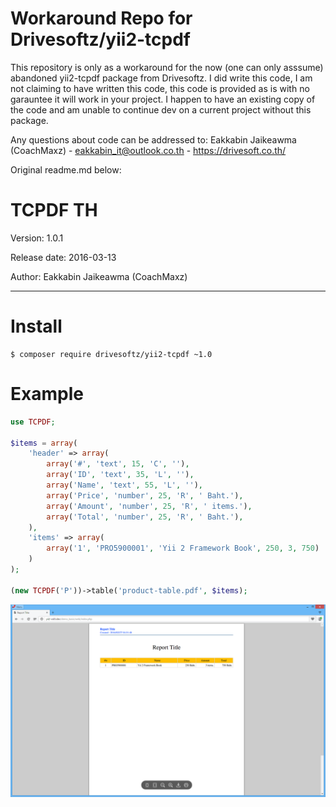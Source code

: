 Workaround Repo for Drivesoftz/yii2-tcpdf
============================================================

This repository is only as a workaround for the now (one can only asssume) abandoned yii2-tcpdf package from Drivesoftz. I did write this code, I am not claiming to have written this code, this code is provided as is with no garauntee it will work in your project. I happen to have an existing copy of the code and am unable to continue dev on a current project without this package.

Any questions about code can be addressed to: Eakkabin Jaikeawma (CoachMaxz) - eakkabin_it@outlook.co.th - https://drivesoft.co.th/


Original readme.md below:


TCPDF TH
============================================================

Version: 1.0.1

Release date: 2016-03-13

Author:	Eakkabin Jaikeawma (CoachMaxz)

------------------------------------------------------------

Install 
============================================================

```
$ composer require drivesoftz/yii2-tcpdf ~1.0
```

Example 
============================================================

```php
use TCPDF;

$items = array(
    'header' => array(
        array('#', 'text', 15, 'C', ''),
        array('ID', 'text', 35, 'L', ''),
        array('Name', 'text', 55, 'L', ''),
        array('Price', 'number', 25, 'R', ' Baht.'),
        array('Amount', 'number', 25, 'R', ' items.'),
        array('Total', 'number', 25, 'R', ' Baht.'),
    ),
    'items' => array(
        array('1', 'PRO5900001', 'Yii 2 Framework Book', 250, 3, 750)
    )
);
        
(new TCPDF('P'))->table('product-table.pdf', $items);
```

<span class="right">![yii2-tcpdf](img/2016-02-27_10-52-00.png)</span>
